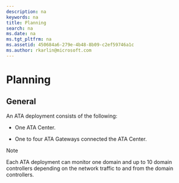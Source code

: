 ```yaml
---
description: na
keywords: na
title: Planning
search: na
ms.date: na
ms.tgt_pltfrm: na
ms.assetid: 450684a6-279e-4b48-8b09-c2ef59746a1c
ms.author: rkarlin@microsoft.com
---
```

# Planning

## General
An ATA deployment consists of the following:

-   One ATA Center.

-   One to four ATA Gateways connected the ATA Center.

> [!NOTE]
> Each ATA deployment can monitor one domain and up to 10 domain controllers depending on the network traffic to and from the domain controllers.

